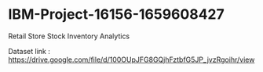 # IBM-Project-16156-1659608427
Retail Store Stock Inventory Analytics

Dataset link : https://drive.google.com/file/d/100OUpJFG8GQjhFztbfG5JP_jvzRgoihr/view

